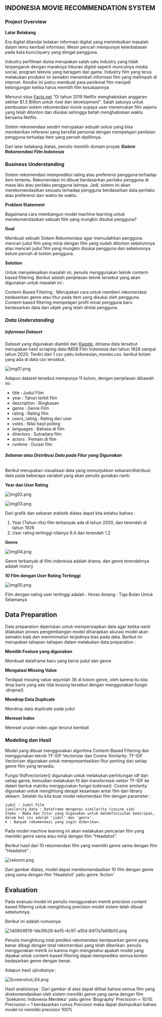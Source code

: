 ## **INDONESIA MOVIE RECOMMENDATION SYSTEM**

### **Project Overview**

**Latar Belakang**

Era digital ditandai ledakan informasi digital yang menimbulkan masalah dalam temu kembali informasi. Mesin pencari mempunyai keterbatasan pada kata kunci/query yang diingat pengguna. 

Industry perfilman dunia merupakan salah satu industry yang  tidak terpengaruh dengan maraknya hiburan digital seperti munculnya media social, program televisi yang beragam dan game. Industry film yang terus melakukan produksi ini semakin menambah informasi film yang melimpah di internet. Kondisi ini justru membuat para penikmat film menjadi kebingungan ketika harus memilih film kesukaannya

Menurut situs [Facts.net](https://facts.net/netflix-facts/) "Di tahun 2019 Netflix menghabiskan anggaran sekitar $1.5 Billion untuk riset dan development". Salah satunya untuk pembuatan sistem rekomendasi movie supaya user menemukan film sejenis yang telah ditonton dan disukai sehingga betah menghabiskan waktu bersama Netflix.

Sistem rekomendasi sendiri merupakan sebuah solusi yang bisa memberikan referensi yang bersifat personal dengan mempelajari penilaian pengguna terhadap item yang pernah dipilihnya.

Dari latar belakang diatas, penulis memilih domain proyek  ***Sistem Rekomendasi Film Indonesia***
### **Business Understanding**

Sistem rekomendasi memprediksi rating atau preferensi pengguna terhadap item tertentu. Rekomendasi ini dibuat berdasarkan perilaku pengguna di masa lalu atau perilaku pengguna lainnya. Jadi, sistem ini akan merekomendasikan sesuatu terhadap pengguna berdasarkan data perilaku atau preferensi dari waktu ke waktu. 

**Problem Statement**

Bagaimana cara membangun model machine learning untuk merekomendasikan sebuah film yang mungkin disukai pengguna?

**Goal**

Membuat sebuah Sistem Rekomendasi agar memudahkan pengguna mencari judul film yang mirip dengan film yang sudah ditonton sebelumnya atau mencari judul film yang mungkin disukai pengguna dan sebelumnya belum pernah di tonton pengguna.

**Solution**

Untuk menyelesaikan masalah ini, penulis menggunakan teknik content-based filtering. Berikut adalah penjelasan teknik tersebut yang akan digunakan untuk masalah ini :

Content-Based Filtering : Merupakan cara untuk memberi rekomendasi bedasarkan genre atau fitur pada item yang disukai oleh pengguna. Content-based filtering mempelajari profil minat pengguna baru berdasarkan data dari objek yang telah dinilai pengguna.
    

### ***Data Understanding***

##### **Informasi Dataset**
Dataset yang digunakan diambil dari [Kaggle](https://www.kaggle.com/dimitriirfan/indonesian-film-industry-most-made-genre/), dimana data tersebut merupakan hasil scraping data IMDB Film Indonesia dari tahun 1926 sampai tahun 2020. Terdiri dari 1 csv yaitu indonesian_movies.csv.
berikut kolom yang ada di data csv tersebut.

![img01.png](https://github.com/dwixhartanto/Natural-Language-Processing/blob/main/Indonesia%20Movie%20Recommender/img/img01.png?raw=true)

Adapun dataset tersebut mempunya 11 kolom, dengan penjelasan dibawah ini :

*   title : Judul Film
*   year : Tahun terbit film
*   description : Ringkasan 
*   genre : Genre Film
*   rating : Rating film
*   users_rating : Rating dari user
*   votes  : Nilai hasil polling
*   languages : Bahasa di film
*   directors : Sutradara film
*   actors : Pemain di film
*   runtime : Durasi film



###### **Sebaran atau Distribusi Data pada Fitur yang Digunakan**
Berikut merupakan visualisasi data yang menunjukkan sebaran/distribusi data pada beberapa variabel yang akan penulis gunakan nanti:

**Year dan User Rating**

![img02.png](https://github.com/dwixhartanto/Natural-Language-Processing/blob/main/Indonesia%20Movie%20Recommender/img/img02.png?raw=true)

![img03.png](https://github.com/dwixhartanto/Natural-Language-Processing/blob/main/Indonesia%20Movie%20Recommender/img/img03.png?raw=true)

Dari grafik dan sebaran statistik diatas dapat kita ketahui bahwa :  
1. Year (Tahun rilis) film terbanyak ada di tahun 2020, dan terendah di tahun 1926
2. User rating tertinggi nilainya 9.4 dan terendah 1.2

**Genre**

![img04.png](https://github.com/dwixhartanto/Natural-Language-Processing/blob/main/Indonesia%20Movie%20Recommender/img/img04.png?raw=true)

Genre terbanyak di film indonesia adalah drama, dan genre terendahnya adalah history

**10 Film dengan User Rating Tertinggi**

![img05.png](https://github.com/dwixhartanto/Natural-Language-Processing/blob/main/Indonesia%20Movie%20Recommender/img/img05.png?raw=true)

Film dengan rating user tertinggi adalah : 
Horas Amang : Tiga Bulan Untuk Selamanya

## **Data Preparation**

Data preparation diperlukan untuk mempersiapkan data agar ketika nanti dilakukan proses pengembangan model diharapkan akurasi model akan semakin baik dan meminimalisir terjadinya bias pada data. Berikut ini merupakan tahapan-tahapan dalam melakukan data preparation :

**Memilih Feature yang digunakan**

Membuat dataframe baru yang berisi judul dan genre

**Mengatasi Missing Value**

Terdapat missing value sejumlah 36 di kolom genre, oleh karena itu kita drop baris yang ada nilai kosong tersebut dengan menggunakan fungsi .dropna()

**Mendrop Data Duplicate**

Mendrop data duplicate pada judul

**Mereset Index**

Mereset urutan index agar terurut kembali


### **Modeling dan Hasil**

Model yang dibuat menggunakan algoritma Content-Based Filtering dan menggunakan teknik TF-IDF Vectorizer dan Cosine Similarity. TF-IDF Vectorizer digunakan untuk merepresentasikan fitur penting dari setiap genre film yang tersedia. 

Fungsi tfidfvectorizer() digunakan untuk melakukan perhitungan idf dari setiap genre, kemudian melakukan fit dan transformasi vektor TF-IDF ke dalam bentuk matriks menggunakan fungsi todense(). Cosine similarity digunakan untuk menghitung derajat kesamaan antar film dari library sklearn. Setelah itu kita buat model rekomendasi film dengan parameter :

    judul : Judul Film
    similarity_data : Dataframe mengenai similarity (cosine_sim)
    Items : Nama dan fitur yang digunakan untuk mendefinisikan kemiripan, dalam hal ini adalah 'judul' dan 'genre'.
    k : Banyak rekomendasi yang ingin diberikan.

Pada model machine learning ini akan melakukan pencarian film yang memiliki genre sama atau mirip dengan film "Headshot".

Berikut hasil dari 10 rekomendasi film yang memiliki genre sama dengan film "Headshot" :

![rekomn.png](https://i.ibb.co/x1LxCWk/rekomn.png)

Dari gambar diatas, model dapat merekomendasikan 10 film dengan genre yang sama dengan film 'Headshot' yaitu genre 'Action' 


## **Evaluation**

Pada evaluasi model ini penulis menggunakan metrik precision content based filtering untuk menghitung precision model sistem telah dibuat sebelumnya.

Berikut ini adalah rumusnya:

![140904619-1de3fb26-be15-4c97-a10d-84f7a7a69b00.png](https://i.ibb.co/wpsWr1d/140904619-1de3fb26-be15-4c97-a10d-84f7a7a69b00.png)


Penulis menghitung total prediksi rekomendasi berdasarkan genre yang benar dibagi dengan total rekomendasi yang telah diberikan. penulis menggunakan metrik ini karena ingin mengetahui apakah model yang dipakai untuk content-based filtering dapat memprediksi semua konten bedasarkan genre dengan benar.

Adapun hasil ujicobanya : 

![Screenshot_64.png](https://i.ibb.co/qrv2G01/rec.png)

Hasil analisisnya :
Dari gambar di atas dapat dilihat bahwa semua film yang direkomendasikan oleh sistem memiliki genre yang sama dengan film 'Soekarno: Indonesia Merdeka' yaitu genre 'Biography'
Precission = 10/10.
Precission = 1 
berdasarkan rumus Precision maka dapat disimpulkan bahwa model ini memiliki precision 100%
